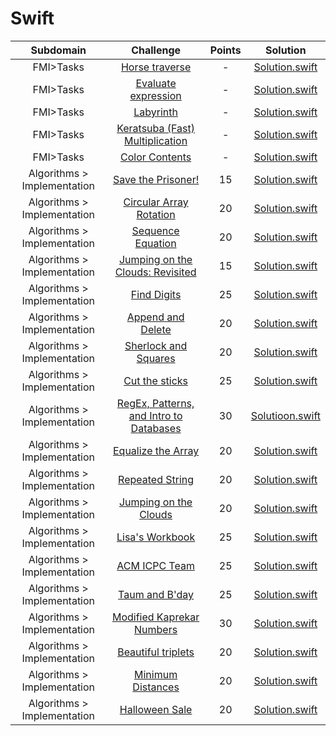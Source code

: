 # Swift

Subdomain | Challenge | Points | Solution 
:-:|:-:|:-:|:-:
FMI>Tasks|[Horse traverse](https://github.com/andy489/Programming_with_Swift/blob/master/FMI%20Tasks/Horse%20traverse.md)|-|[Solution.swift]()
FMI>Tasks|[Evaluate expression](https://github.com/andy489/Programming_with_Swift/blob/master/FMI%20Tasks/Evaluate%20expression.md)|-|[Solution.swift]()
FMI>Tasks|[Labyrinth](https://github.com/andy489/Programming_with_Swift/blob/master/FMI%20Tasks/Labyrinth.md)|-|[Solution.swift]()
FMI>Tasks|[Keratsuba (Fast) Multiplication](https://github.com/andy489/Programming_with_Swift/blob/master/FMI%20Tasks/Fast%20Multiplication.swift)|-|[Solution.swift](https://github.com/andy489/Programming_with_Swift/blob/master/FMI%20Tasks/Fast%20Multiplication.swift)
FMI>Tasks|[Color Contents](https://github.com/andy489/Programming_with_Swift/blob/master/FMI%20Tasks/Color%20Contents.swift)|-|[Solution.swift](https://github.com/andy489/Programming_with_Swift/blob/master/FMI%20Tasks/Color%20Contents.swift)
Algorithms > Implementation| [Save the Prisoner!](https://www.hackerrank.com/challenges/save-the-prisoner/problem)|15| [Solution.swift](https://github.com/andy489/Programming_with_Swift/blob/master/Algorithms/Implementation/Save%20the%20Prisoner!.swift)|
Algorithms > Implementation | [Circular Array Rotation](https://www.hackerrank.com/challenges/circular-array-rotation/problem) | 20 |[Solution.swift](https://github.com/andy489/Programming_with_Swift/blob/master/Algorithms/Implementation/Circular%20Array%20Rotation.swift)
Algorithms > Implementation | [Sequence Equation](https://www.hackerrank.com/challenges/permutation-equation/problem) | 20 | [Solution.swift](https://github.com/andy489/Programming_with_Swift/blob/master/Algorithms/Implementation/Sequence%20Equation.swift)
Algorithms > Implementation | [Jumping on the Clouds: Revisited](https://www.hackerrank.com/challenges/jumping-on-the-clouds-revisited/problem)| 15 | [Solution.swift](https://github.com/andy489/Programming_with_Swift/blob/master/Algorithms/Implementation/Jumping%20on%20the%20Clouds:%20Revisited.swift)
Algorithms > Implementation | [Find Digits](https://www.hackerrank.com/challenges/find-digits/problem) | 25 | [Solution.swift](https://github.com/andy489/Programming_with_Swift/blob/master/Algorithms/Implementation/Find%20Digits.swift)
Algorithms > Implementation | [Append and Delete](https://www.hackerrank.com/challenges/append-and-delete/problem) | 20 | [Solution.swift](https://github.com/andy489/Programming_with_Swift/blob/master/Algorithms/Implementation/Append%20and%20Delete.swift)
Algorithms > Implementation | [Sherlock and Squares](https://www.hackerrank.com/challenges/sherlock-and-squares/problem) | 20 | [Solution.swift](https://github.com/andy489/Programming_with_Swift/blob/master/Algorithms/Implementation/Sherlock%20and%20Squares.swift)
Algorithms > Implementation | [Cut the sticks](https://www.hackerrank.com/challenges/cut-the-sticks/problem) | 25 | [Solution.swift](https://github.com/andy489/Programming_with_Swift/blob/master/Algorithms/Implementation/Cut%20the%20sticks.swift)
Algorithms > Implementation | [RegEx, Patterns, and Intro to Databases](https://www.hackerrank.com/challenges/30-regex-patterns/problem) |30| [Solutioon.swift](https://github.com/andy489/Programming_with_Swift/blob/master/Algorithms/Implementation/RegEx%2C%20Patterns%2C%20and%20Intro%20to%20Databases.swift)
Algorithms > Implementation | [Equalize the Array](https://www.hackerrank.com/challenges/equality-in-a-array/problem) | 20 | [Solution.swift](https://github.com/andy489/Programming_with_Swift/blob/master/Algorithms/Implementation/Equalize%20the%20Array.swift)
Algorithms > Implementation | [Repeated String](https://www.hackerrank.com/challenges/repeated-string/problem) | 20 | [Solution.swift](https://github.com/andy489/Programming_with_Swift/blob/master/Algorithms/Implementation/Repeated%20String.swift)
Algorithms > Implementation | [Jumping on the Clouds](https://www.hackerrank.com/challenges/jumping-on-the-clouds/problem) | 20 | [Solution.swift](https://github.com/andy489/Programming_with_Swift/blob/master/Algorithms/Implementation/Jumping%20on%20the%20Clouds.swift)
Algorithms > Implementation | [Lisa's Workbook](https://www.hackerrank.com/challenges/lisa-workbook/problem)| 25 | [Solution.swift](https://github.com/andy489/Programming_with_Swift/blob/master/Algorithms/Implementation/Lisa's%20Workbook.swift)
Algorithms > Implementation | [ACM ICPC Team](https://www.hackerrank.com/challenges/acm-icpc-team/problem) | 25 | [Solution.swift](https://github.com/andy489/Programming_with_Swift/blob/master/Algorithms/Implementation/ACM%20ICPC%20Team.swift)
Algorithms > Implementation | [Taum and B'day](https://www.hackerrank.com/challenges/taum-and-bday/problem)| 25 | [Solution.swift](https://github.com/andy489/Programming_with_Swift/blob/master/Algorithms/Implementation/Taum%20and%20B'day.swift)
Algorithms > Implementation | [Modified Kaprekar Numbers](https://www.hackerrank.com/challenges/kaprekar-numbers/problem) | 30 | [Solution.swift](https://github.com/andy489/Programming_with_Swift/blob/master/Algorithms/Implementation/Modified%20Kaprekar%20Numbers.swift)
Algorithms > Implementation | [Beautiful triplets](https://www.hackerrank.com/challenges/beautiful-triplets/problem) | 20 | [Solution.swift](https://github.com/andy489/Programming_with_Swift/blob/master/Algorithms/Implementation/Beautiful%20triplets.swift)
Algorithms > Implementation | [Minimum Distances](https://www.hackerrank.com/challenges/minimum-distances/problem) | 20 | [Solution.swift](https://github.com/andy489/Programming_with_Swift/blob/master/Algorithms/Implementation/Minimum%20Distances.swift)
Algorithms > Implementation | [Halloween Sale](https://www.hackerrank.com/challenges/halloween-sale/problem) | 20 | [Solution.swift](https://github.com/andy489/Programming_with_Swift/blob/master/Algorithms/Implementation/Halloween%20Sale.swift)

